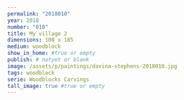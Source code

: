 ```yaml
---
permalink: "2018010"
year: 2018
number: "010"
title: My village 2
dimensions: 100 x 185
medium: woodblock
show_in_home: #true or empty
publish: # notyet or blank
image: /assets/p/paintings/davina-stephens-2018010.jpg
tags: woodblock
serie: Woodblocks Carvings
tall_image: true #true or empty
---
```

